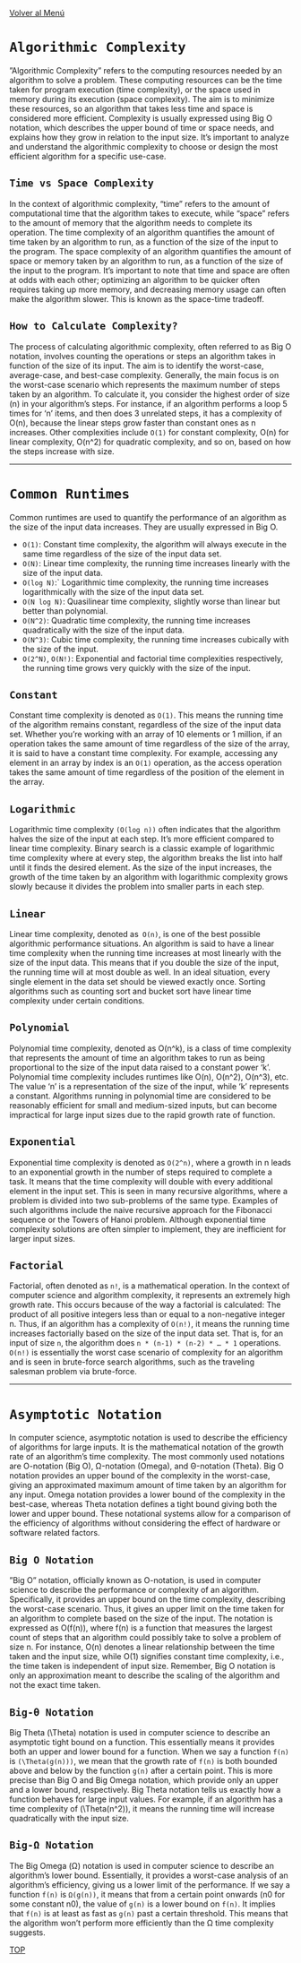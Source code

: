 [Volver al Menú](./root.md)

# `Algorithmic Complexity`

”Algorithmic Complexity” refers to the computing resources needed by an algorithm to solve a problem. These computing resources can be the time taken for program execution (time complexity), or the space used in memory during its execution (space complexity). The aim is to minimize these resources, so an algorithm that takes less time and space is considered more efficient. Complexity is usually expressed using Big O notation, which describes the upper bound of time or space needs, and explains how they grow in relation to the input size. It’s important to analyze and understand the algorithmic complexity to choose or design the most efficient algorithm for a specific use-case.

## `Time vs Space Complexity`

In the context of algorithmic complexity, “time” refers to the amount of computational time that the algorithm takes to execute, while “space” refers to the amount of memory that the algorithm needs to complete its operation. The time complexity of an algorithm quantifies the amount of time taken by an algorithm to run, as a function of the size of the input to the program. The space complexity of an algorithm quantifies the amount of space or memory taken by an algorithm to run, as a function of the size of the input to the program. It’s important to note that time and space are often at odds with each other; optimizing an algorithm to be quicker often requires taking up more memory, and decreasing memory usage can often make the algorithm slower. This is known as the space-time tradeoff.

## `How to Calculate Complexity?`

The process of calculating algorithmic complexity, often referred to as Big O notation, involves counting the operations or steps an algorithm takes in function of the size of its input. The aim is to identify the worst-case, average-case, and best-case complexity. Generally, the main focus is on the worst-case scenario which represents the maximum number of steps taken by an algorithm. To calculate it, you consider the highest order of size (n) in your algorithm’s steps. For instance, if an algorithm performs a loop 5 times for ‘n’ items, and then does 3 unrelated steps, it has a complexity of O(n), because the linear steps grow faster than constant ones as n increases. Other complexities include `O(1)` for constant complexity, O(n) for linear complexity, O(n^2) for quadratic complexity, and so on, based on how the steps increase with size.

---

# `Common Runtimes`

Common runtimes are used to quantify the performance of an algorithm as the size of the input data increases. They are usually expressed in Big O.

- `O(1)`: Constant time complexity, the algorithm will always execute in the same time regardless of the size of the input data set.
- `O(N)`: Linear time complexity, the running time increases linearly with the size of the input data.
- `O(log N)`:` Logarithmic time complexity, the running time increases logarithmically with the size of the input data set.
- `O(N log N)`: Quasilinear time complexity, slightly worse than linear but better than polynomial.
- `O(N^2)`: Quadratic time complexity, the running time increases quadratically with the size of the input data.
- `O(N^3)`: Cubic time complexity, the running time increases cubically with the size of the input.
- `O(2^N)`, `O(N!)`: Exponential and factorial time complexities respectively, the running time grows very quickly with the size of the input.

## `Constant`

Constant time complexity is denoted as `O(1)`. This means the running time of the algorithm remains constant, regardless of the size of the input data set. Whether you’re working with an array of 10 elements or 1 million, if an operation takes the same amount of time regardless of the size of the array, it is said to have a constant time complexity. For example, accessing any element in an array by index is an `O(1)` operation, as the access operation takes the same amount of time regardless of the position of the element in the array.

## `Logarithmic`

Logarithmic time complexity `(O(log n))` often indicates that the algorithm halves the size of the input at each step. It’s more efficient compared to linear time complexity. Binary search is a classic example of logarithmic time complexity where at every step, the algorithm breaks the list into half until it finds the desired element. As the size of the input increases, the growth of the time taken by an algorithm with logarithmic complexity grows slowly because it divides the problem into smaller parts in each step.

## `Linear`

Linear time complexity, denoted as` O(n)`, is one of the best possible algorithmic performance situations. An algorithm is said to have a linear time complexity when the running time increases at most linearly with the size of the input data. This means that if you double the size of the input, the running time will at most double as well. In an ideal situation, every single element in the data set should be viewed exactly once. Sorting algorithms such as counting sort and bucket sort have linear time complexity under certain conditions.

## `Polynomial`

Polynomial time complexity, denoted as O(n^k), is a class of time complexity that represents the amount of time an algorithm takes to run as being proportional to the size of the input data raised to a constant power ‘k’. Polynomial time complexity includes runtimes like O(n), O(n^2), O(n^3), etc. The value ‘n’ is a representation of the size of the input, while ‘k’ represents a constant. Algorithms running in polynomial time are considered to be reasonably efficient for small and medium-sized inputs, but can become impractical for large input sizes due to the rapid growth rate of function.

## `Exponential`

Exponential time complexity is denoted as `O(2^n)`, where a growth in n leads to an exponential growth in the number of steps required to complete a task. It means that the time complexity will double with every additional element in the input set. This is seen in many recursive algorithms, where a problem is divided into two sub-problems of the same type. Examples of such algorithms include the naive recursive approach for the Fibonacci sequence or the Towers of Hanoi problem. Although exponential time complexity solutions are often simpler to implement, they are inefficient for larger input sizes.

## `Factorial`

Factorial, often denoted as `n!`, is a mathematical operation. In the context of computer science and algorithm complexity, it represents an extremely high growth rate. This occurs because of the way a factorial is calculated: The product of all positive integers less than or equal to a non-negative integer n. Thus, if an algorithm has a complexity of `O(n!)`, it means the running time increases factorially based on the size of the input data set. That is, for an input of size `n`, the algorithm does `n * (n-1) * (n-2) * … * 1` operations. `O(n!)` is essentially the worst case scenario of complexity for an algorithm and is seen in brute-force search algorithms, such as the traveling salesman problem via brute-force.

---

# `Asymptotic Notation`

In computer science, asymptotic notation is used to describe the efficiency of algorithms for large inputs. It is the mathematical notation of the growth rate of an algorithm’s time complexity. The most commonly used notations are O-notation (Big O), Ω-notation (Omega), and Θ-notation (Theta). Big O notation provides an upper bound of the complexity in the worst-case, giving an approximated maximum amount of time taken by an algorithm for any input. Omega notation provides a lower bound of the complexity in the best-case, whereas Theta notation defines a tight bound giving both the lower and upper bound. These notational systems allow for a comparison of the efficiency of algorithms without considering the effect of hardware or software related factors.

## `Big O Notation`

”Big O” notation, officially known as O-notation, is used in computer science to describe the performance or complexity of an algorithm. Specifically, it provides an upper bound on the time complexity, describing the worst-case scenario. Thus, it gives an upper limit on the time taken for an algorithm to complete based on the size of the input. The notation is expressed as O(f(n)), where f(n) is a function that measures the largest count of steps that an algorithm could possibly take to solve a problem of size n. For instance, O(n) denotes a linear relationship between the time taken and the input size, while O(1) signifies constant time complexity, i.e., the time taken is independent of input size. Remember, Big O notation is only an approximation meant to describe the scaling of the algorithm and not the exact time taken.

## `Big-θ Notation`

Big Theta (\Theta) notation is used in computer science to describe an asymptotic tight bound on a function. This essentially means it provides both an upper and lower bound for a function. When we say a function `f(n)` is `(\Theta(g(n)))`, we mean that the growth rate of `f(n)` is both bounded above and below by the function `g(n)` after a certain point. This is more precise than Big O and Big Omega notation, which provide only an upper and a lower bound, respectively. Big Theta notation tells us exactly how a function behaves for large input values. For example, if an algorithm has a time complexity of (\Theta(n^2)), it means the running time will increase quadratically with the input size.

## `Big-Ω Notation`

The Big Omega (Ω) notation is used in computer science to describe an algorithm’s lower bound. Essentially, it provides a worst-case analysis of an algorithm’s efficiency, giving us a lower limit of the performance. If we say a function `f(n)` is `Ω(g(n))`, it means that from a certain point onwards (n0 for some constant n0), the value of `g(n)` is a lower bound on `f(n)`. It implies that `f(n)` is at least as fast as `g(n)` past a certain threshold. This means that the algorithm won’t perform more efficiently than the Ω time complexity suggests.

[TOP](#algorithmic-complexity)
